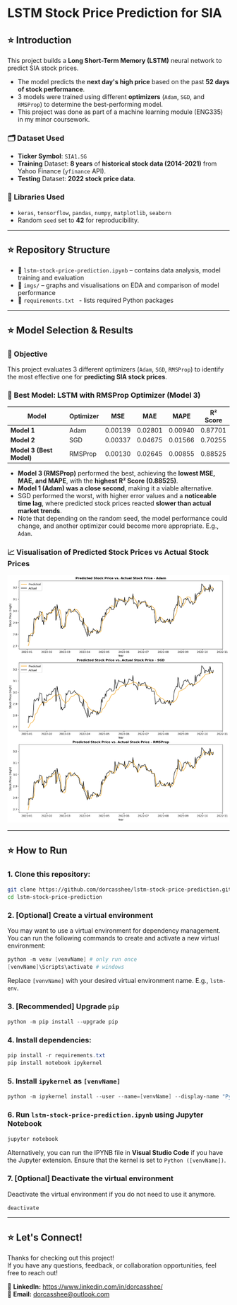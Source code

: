 # LSTM Stock Price Prediction for SIA

## ⭐ Introduction
This project builds a **Long Short-Term Memory (LSTM)** neural network to predict SIA stock prices.

- The model predicts the **next day's high price** based on the past **52 days of stock performance**.
- 3 models were trained using different **optimizers** (`Adam`, `SGD`, and `RMSProp`) to determine the best-performing model.
- This project was done as part of a machine learning module (ENG335) in my minor coursework.

### 🗂️ Dataset Used
- **Ticker Symbol**: `SIA1.SG`
- **Training** Dataset: **8 years** of **historical stock data (2014-2021)** from Yahoo Finance (`yfinance` API).
- **Testing** Dataset: **2022 stock price data**.

### 📘 Libraries Used
- `keras`, `tensorflow`, `pandas`, `numpy`, `matplotlib`, `seaborn`
- Random `seed` set to **42** for reproducibility.

---

## ⭐ Repository Structure
- 🍞 `lstm-stock-price-prediction.ipynb` – contains data analysis, model training and evaluation
- 🍞 `imgs/` – graphs and visualisations on EDA and comparison of model performance
- 🍞 `requirements.txt ` - lists required Python packages

---

## ⭐ Model Selection & Results
### 📌 Objective
This project evaluates 3 different optimizers (`Adam`, `SGD`, `RMSProp`) to identify the most effective one for **predicting SIA stock prices**.

### 🌟 Best Model: LSTM with RMSProp Optimizer (Model 3)
| **Model** | **Optimizer** | **MSE** | **MAE** | **MAPE** | **R² Score** |  
|-----------|--------------|---------|---------|----------|------------|  
| **Model 1** | Adam | 0.00139 | 0.02801 | 0.00940 | 0.87701 |  
| **Model 2** | SGD | 0.00337 | 0.04675 | 0.01566 | 0.70255 |  
| **Model 3 (Best Model)** | RMSProp | 0.00130 | 0.02645 | 0.00855 | 0.88525 | 

- **Model 3 (RMSProp)** performed the best, achieving the **lowest MSE, MAE, and MAPE**, with the **highest R² Score (0.88525)**.
- **Model 1 (Adam) was a close second**, making it a viable alternative.
- SGD performed the worst, with higher error values and a **noticeable time lag**, where predicted stock prices reacted **slower than actual market trends**.
- Note that depending on the random seed, the model performance could change, and another optimizer could become more appropriate. E.g., `Adam`.

### 📈 Visualisation of Predicted Stock Prices vs Actual Stock Prices  
![predicted-vs-actual-prices](imgs/model-results.png)

---

## ⭐ How to Run  
### 1. Clone this repository:
```bash
git clone https://github.com/dorcasshee/lstm-stock-price-prediction.git
cd lstm-stock-price-prediction
```

### 2. [Optional] Create a virtual environment
You may want to use a virtual environment for dependency management. You can run the following commands to create and activate a new virtual environment:
```powershell
python -m venv [venvName] # only run once
[venvName]\Scripts\activate # windows
```
Replace `[venvName]` with your desired virtual environment name. E.g., `lstm-env`.

### 3. [Recommended] Upgrade `pip`
```powershell
python -m pip install --upgrade pip
```

### 4. Install dependencies:  
```powershell
pip install -r requirements.txt
pip install notebook ipykernel
```

### 5. Install `ipykernel` as `[venvName]`
```powershell
python -m ipykernel install --user --name=[venvName] --display-name "Python ([venvName])”
```

### 6. Run `lstm-stock-price-prediction.ipynb` using Jupyter Notebook
```powershell
jupyter notebook
```
Alternatively, you can run the IPYNB file in **Visual Studio Code** if you have the Jupyter extension. Ensure that the kernel is set to `Python ([venvName])`.

### 7. [Optional] Deactivate the virtual environment
Deactivate the virtual environment if you do not need to use it anymore.
```powershell
deactivate
```

---

## ⭐ Let's Connect!
Thanks for checking out this project!  
If you have any questions, feedback, or collaboration opportunities, feel free to reach out!  

🔗 **LinkedIn:** https://www.linkedin.com/in/dorcasshee/  
📧 **Email:** dorcasshee@outlook.com